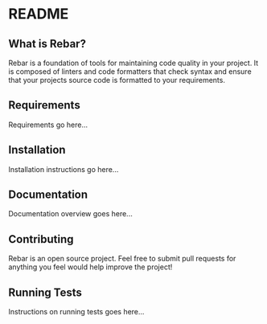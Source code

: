README
======

What is Rebar?
-----------------

Rebar is a foundation of tools for maintaining code quality in your project.
It is composed of linters and code formatters that check syntax and ensure that
your projects source code is formatted to your requirements.

Requirements
------------

Requirements go here...

Installation
------------

Installation instructions go here...

Documentation
-------------

Documentation overview goes here...

Contributing
------------

Rebar is an open source project. Feel free to submit pull requests for anything
you feel would help improve the project!

Running Tests
-------------

Instructions on running tests goes here...
